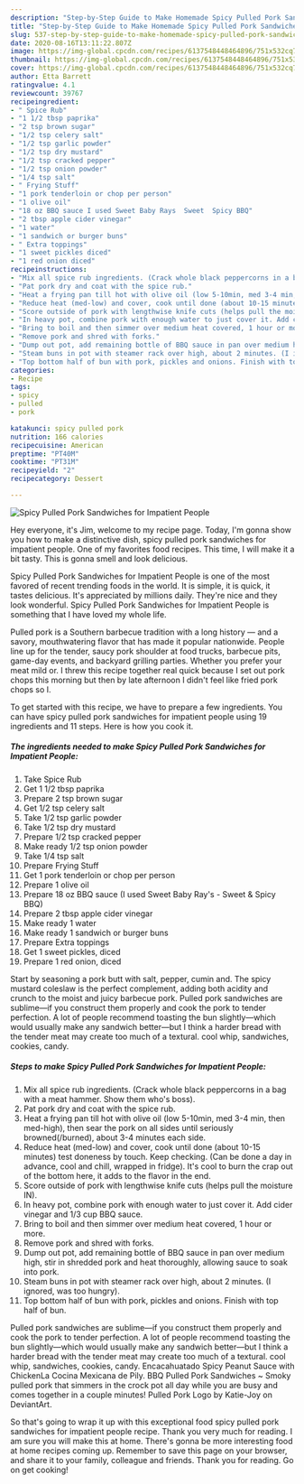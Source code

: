 ```yaml
---
description: "Step-by-Step Guide to Make Homemade Spicy Pulled Pork Sandwiches for Impatient People"
title: "Step-by-Step Guide to Make Homemade Spicy Pulled Pork Sandwiches for Impatient People"
slug: 537-step-by-step-guide-to-make-homemade-spicy-pulled-pork-sandwiches-for-impatient-people
date: 2020-08-16T13:11:22.807Z
image: https://img-global.cpcdn.com/recipes/6137548448464896/751x532cq70/spicy-pulled-pork-sandwiches-for-impatient-people-recipe-main-photo.jpg
thumbnail: https://img-global.cpcdn.com/recipes/6137548448464896/751x532cq70/spicy-pulled-pork-sandwiches-for-impatient-people-recipe-main-photo.jpg
cover: https://img-global.cpcdn.com/recipes/6137548448464896/751x532cq70/spicy-pulled-pork-sandwiches-for-impatient-people-recipe-main-photo.jpg
author: Etta Barrett
ratingvalue: 4.1
reviewcount: 39767
recipeingredient:
- " Spice Rub"
- "1 1/2 tbsp paprika"
- "2 tsp brown sugar"
- "1/2 tsp celery salt"
- "1/2 tsp garlic powder"
- "1/2 tsp dry mustard"
- "1/2 tsp cracked pepper"
- "1/2 tsp onion powder"
- "1/4 tsp salt"
- " Frying Stuff"
- "1 pork tenderloin or chop per person"
- "1 olive oil"
- "18 oz BBQ sauce I used Sweet Baby Rays  Sweet  Spicy BBQ"
- "2 tbsp apple cider vinegar"
- "1 water"
- "1 sandwich or burger buns"
- " Extra toppings"
- "1 sweet pickles diced"
- "1 red onion diced"
recipeinstructions:
- "Mix all spice rub ingredients. (Crack whole black peppercorns in a bag with a meat hammer. Show them who&#39;s boss)."
- "Pat pork dry and coat with the spice rub."
- "Heat a frying pan till hot with olive oil (low 5-10min, med 3-4 min, then med-high), then sear the pork on all sides until seriously browned(/burned), about 3-4 minutes each side."
- "Reduce heat (med-low) and cover, cook until done (about 10-15 minutes) test doneness by touch. Keep checking. (Can be done a day in advance, cool and chill, wrapped in fridge). It&#39;s cool to burn the crap out of the bottom here, it adds to the flavor in the end."
- "Score outside of pork with lengthwise knife cuts (helps pull the moisture IN)."
- "In heavy pot, combine pork with enough water to just cover it. Add cider vinegar and 1/3 cup BBQ sauce."
- "Bring to boil and then simmer over medium heat covered, 1 hour or more."
- "Remove pork and shred with forks."
- "Dump out pot, add remaining bottle of BBQ sauce in pan over medium high, stir in shredded pork and heat thoroughly, allowing sauce to soak into pork."
- "Steam buns in pot with steamer rack over high, about 2 minutes. (I ignored, was too hungry)."
- "Top bottom half of bun with pork, pickles and onions. Finish with top half of bun."
categories:
- Recipe
tags:
- spicy
- pulled
- pork

katakunci: spicy pulled pork 
nutrition: 166 calories
recipecuisine: American
preptime: "PT40M"
cooktime: "PT31M"
recipeyield: "2"
recipecategory: Dessert

---
```



![Spicy Pulled Pork Sandwiches for Impatient People](https://img-global.cpcdn.com/recipes/6137548448464896/751x532cq70/spicy-pulled-pork-sandwiches-for-impatient-people-recipe-main-photo.jpg)

Hey everyone, it's Jim, welcome to my recipe page. Today, I'm gonna show you how to make a distinctive dish, spicy pulled pork sandwiches for impatient people. One of my favorites food recipes. This time, I will make it a bit tasty. This is gonna smell and look delicious.

Spicy Pulled Pork Sandwiches for Impatient People is one of the most favored of recent trending foods in the world. It is simple, it is quick, it tastes delicious. It's appreciated by millions daily. They're nice and they look wonderful. Spicy Pulled Pork Sandwiches for Impatient People is something that I have loved my whole life.

Pulled pork is a Southern barbecue tradition with a long history — and a savory, mouthwatering flavor that has made it popular nationwide. People line up for the tender, saucy pork shoulder at food trucks, barbecue pits, game-day events, and backyard grilling parties. Whether you prefer your meat mild or. I threw this recipe together real quick because I set out pork chops this morning but then by late afternoon I didn&#39;t feel like fried pork chops so I.


To get started with this recipe, we have to prepare a few ingredients. You can have spicy pulled pork sandwiches for impatient people using 19 ingredients and 11 steps. Here is how you cook it.

<!--inarticleads1-->

##### The ingredients needed to make Spicy Pulled Pork Sandwiches for Impatient People:

1. Take  Spice Rub
1. Get 1 1/2 tbsp paprika
1. Prepare 2 tsp brown sugar
1. Get 1/2 tsp celery salt
1. Take 1/2 tsp garlic powder
1. Take 1/2 tsp dry mustard
1. Prepare 1/2 tsp cracked pepper
1. Make ready 1/2 tsp onion powder
1. Take 1/4 tsp salt
1. Prepare  Frying Stuff
1. Get 1 pork tenderloin or chop per person
1. Prepare 1 olive oil
1. Prepare 18 oz BBQ sauce (I used Sweet Baby Ray&#39;s - Sweet &amp; Spicy BBQ)
1. Prepare 2 tbsp apple cider vinegar
1. Make ready 1 water
1. Make ready 1 sandwich or burger buns
1. Prepare  Extra toppings
1. Get 1 sweet pickles, diced
1. Prepare 1 red onion, diced


Start by seasoning a pork butt with salt, pepper, cumin and. The spicy mustard coleslaw is the perfect complement, adding both acidity and crunch to the moist and juicy barbecue pork. Pulled pork sandwiches are sublime—if you construct them properly and cook the pork to tender perfection. A lot of people recommend toasting the bun slightly—which would usually make any sandwich better—but I think a harder bread with the tender meat may create too much of a textural. cool whip, sandwiches, cookies, candy. 

<!--inarticleads2-->

##### Steps to make Spicy Pulled Pork Sandwiches for Impatient People:

1. Mix all spice rub ingredients. (Crack whole black peppercorns in a bag with a meat hammer. Show them who&#39;s boss).
1. Pat pork dry and coat with the spice rub.
1. Heat a frying pan till hot with olive oil (low 5-10min, med 3-4 min, then med-high), then sear the pork on all sides until seriously browned(/burned), about 3-4 minutes each side.
1. Reduce heat (med-low) and cover, cook until done (about 10-15 minutes) test doneness by touch. Keep checking. (Can be done a day in advance, cool and chill, wrapped in fridge). It&#39;s cool to burn the crap out of the bottom here, it adds to the flavor in the end.
1. Score outside of pork with lengthwise knife cuts (helps pull the moisture IN).
1. In heavy pot, combine pork with enough water to just cover it. Add cider vinegar and 1/3 cup BBQ sauce.
1. Bring to boil and then simmer over medium heat covered, 1 hour or more.
1. Remove pork and shred with forks.
1. Dump out pot, add remaining bottle of BBQ sauce in pan over medium high, stir in shredded pork and heat thoroughly, allowing sauce to soak into pork.
1. Steam buns in pot with steamer rack over high, about 2 minutes. (I ignored, was too hungry).
1. Top bottom half of bun with pork, pickles and onions. Finish with top half of bun.


Pulled pork sandwiches are sublime—if you construct them properly and cook the pork to tender perfection. A lot of people recommend toasting the bun slightly—which would usually make any sandwich better—but I think a harder bread with the tender meat may create too much of a textural. cool whip, sandwiches, cookies, candy. Encacahuatado Spicy Peanut Sauce with ChickenLa Cocina Mexicana de Pily. BBQ Pulled Pork Sandwiches ~ Smoky pulled pork that simmers in the crock pot all day while you are busy and comes together in a couple minutes! Pulled Pork Logo by Katie-Joy on DeviantArt. 

So that's going to wrap it up with this exceptional food spicy pulled pork sandwiches for impatient people recipe. Thank you very much for reading. I am sure you will make this at home. There's gonna be more interesting food at home recipes coming up. Remember to save this page on your browser, and share it to your family, colleague and friends. Thank you for reading. Go on get cooking!

